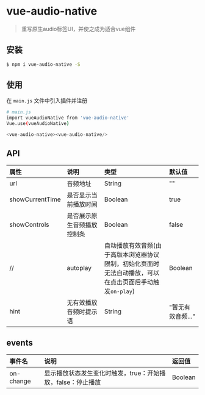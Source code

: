 # vue-audio-native
> 重写原生audio标签UI，并使之成为适合vue组件

## 安装

``` bash
$ npm i vue-audio-native -S
```
## 使用

在 `main.js` 文件中引入插件并注册

``` bash
# main.js
import vueAudioNative from 'vue-audio-native'
Vue.use(vueAudioNative)
```

``` js
<vue-audio-native><vue-audio-native/>
```

## API

| 属性 | 说明 | 类型 | 默认值 |
| :------ | :---------  | :--------- | :-----|
| url | 音频地址 | String | "" |
| showCurrentTime | 是否显示当前播放时间 | Boolean | true |
| showControls | 是否展示原生音频播放控制条 | Boolean | false |
//| autoplay | 自动播放有效音频(由于高版本浏览器协议限制，初始化页面时无法自动播放，可以在点击页面后手动触发`on-play`) | Boolean | false |
| hint | 无有效播放音频时提示语 | String | "暂无有效音频..." |

## events

| 事件名 | 说明 | 返回值 |
| :------ | :--------- | :-----|
| on-change | 显示播放状态发生变化时触发，true：开始播放，false：停止播放 | Boolean | true / false |
